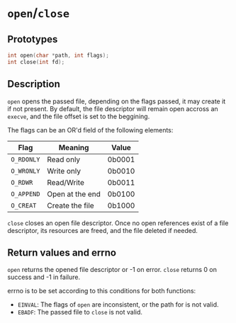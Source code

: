 # `open`/`close`

## Prototypes

```c
int open(char *path, int flags);
int close(int fd);
```

## Description

`open` opens the passed file, depending on the flags passed, it may
create it if not present. By default, the file descriptor will remain open
accross an `execve`, and the file offset is set to the beggining.

The flags can be an OR'd field of the following elements:

| Flag       | Meaning           | Value  |
| ---------- | ----------------- | ------ |
| `O_RDONLY` | Read only         | 0b0001 |
| `O_WRONLY` | Write only        | 0b0010 |
| `O_RDWR`   | Read/Write        | 0b0011 |
| `O_APPEND` | Open at the end   | 0b0100 |
| `O_CREAT`  | Create the file   | 0b1000 |

`close` closes an open file descriptor. Once no open references exist
of a file descriptor, its resources are freed, and the file deleted if needed.

## Return values and errno

`open` returns the opened file descriptor or -1 on error.
`close` returns 0 on success and -1 in failure.

errno is to be set according to this conditions for both functions:

- `EINVAL`: The flags of `open` are inconsistent, or the path for is not valid.
- `EBADF`: The passed file to `close` is not valid.
